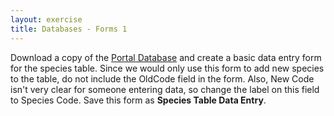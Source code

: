 ```yaml
---
layout: exercise
title: Databases - Forms 1
---
```


Download a copy of the [Portal
Database](http://www.programmingforbiologists.org/sites/programmingforbiologists.org/files/portal_database.accdb)
and create a basic data entry form for the species table. Since we would
only use this form to add new species to the table, do not include the
OldCode field in the form. Also, New Code isn't very clear for someone
entering data, so change the label on this field to Species Code. Save
this form as **Species Table Data Entry**.

